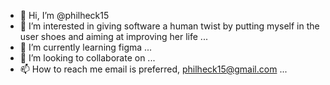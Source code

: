 - 👋 Hi, I’m @philheck15
- 👀 I’m interested in giving software a human twist by putting myself in the user shoes and aiming at improving her life ...
- 🌱 I’m currently learning figma ...
- 💞️ I’m looking to collaborate on ...
- 📫 How to reach me email is preferred, philheck15@gmail.com ...

<!---
philheck15/philheck15 is a ✨ special ✨ repository because its `README.md` (this file) appears on your GitHub profile.
You can click the Preview link to take a look at your changes.
--->
